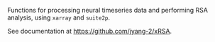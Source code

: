 Functions for processing neural timeseries data and performing RSA analysis, using `xarray` and `suite2p`.

See documentation at https://github.com/jyang-2/xRSA.

